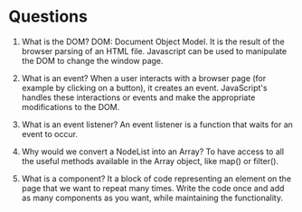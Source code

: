 # Questions

1. What is the DOM?
DOM: Document Object Model. 
It is the result of the browser parsing of an HTML file. 
Javascript can be used to manipulate the DOM to change the window page.

2. What is an event?
When a user interacts with a browser page (for example by clicking on a button), it creates an event. 
JavaScript's handles these interactions or events and make the appropriate modifications to the DOM.

3. What is an event listener?
An event listener is a function that waits for an event to occur.

4. Why would we convert a NodeList into an Array?
To have access to all the useful methods available in the Array object, like map() or filter().

5. What is a component? 
It a block of code representing an element on the page that we want to repeat many times. 
Write the code once and add as many components as you want, while maintaining the functionality.
